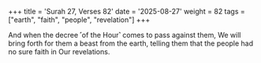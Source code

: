 +++
title = 'Surah 27, Verses 82'
date = '2025-08-27'
weight = 82
tags = ["earth", "faith", "people", "revelation"]
+++

And when the decree ˹of the Hour˺ comes to pass against them, We will bring forth for them a beast from the earth, telling them that the people had no sure faith in Our revelations.